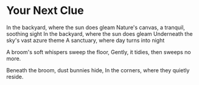 # Your Next Clue

In the backyard, where the sun does gleam
Nature's canvas, a tranquil, soothing sight
In the backyard, where the sun does gleam
Underneath the sky's vast azure theme
A sanctuary, where day turns into night

A broom's soft whispers sweep the floor,
Gently, it tidies, then sweeps no more.

Beneath the broom, dust bunnies hide,
In the corners, where they quietly reside.
